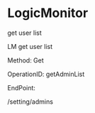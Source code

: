 #     LogicMonitor


get user list

LM get user list

Method: Get

OperationID: getAdminList

EndPoint:

/setting/admins
